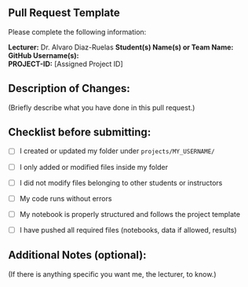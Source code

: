 ## Pull Request Template

Please complete the following information:

**Lecturer:** Dr. Alvaro Diaz-Ruelas
**Student(s) Name(s) or Team Name:**  
**GitHub Username(s):**  
**PROJECT-ID:** [Assigned Project ID]  



## Description of Changes:

(Briefly describe what you have done in this pull request.)



## Checklist before submitting:

- [ ] I created or updated my folder under `projects/MY_USERNAME/`
- [ ] I only added or modified files inside my folder
- [ ] I did not modify files belonging to other students or instructors
- [ ] My code runs without errors
- [ ] My notebook is properly structured and follows the project template
- [ ] I have pushed all required files (notebooks, data if allowed, results)


## Additional Notes (optional):

(If there is anything specific you want me, the lecturer, to know.)

